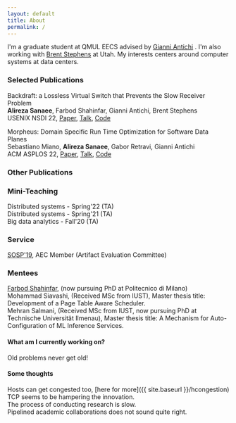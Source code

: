 ```yaml
---
layout: default
title: About
permalink: /
---
```


I'm a graduate student at QMUL EECS advised by [Gianni Antichi](https://gianniantichi.github.io/)
. I'm also working with [Brent Stephens](https://www.cs.utah.edu/~brent/)
 at Utah. My interests centers around computer systems at data centers.

### Selected Publications
Backdraft: a Lossless Virtual Switch that Prevents the Slow Receiver Problem  
**Alireza Sanaee**, Farbod Shahinfar, Gianni Antichi, Brent Stephens  
USENIX NSDI 22, [Paper](https://www.usenix.org/system/files/nsdi22-paper-sanaee.pdf), [Talk](https://youtu.be/ovUH3Yjl37o), [Code](https://youtu.be/ovUH3Yjl37o)  

Morpheus: Domain Specific Run Time Optimization for Software Data Planes  
Sebastiano Miano, **Alireza Sanaee**, Gabor Retravi, Gianni Antichi  
ACM ASPLOS 22, [Paper](https://dl.acm.org/doi/10.1145/3503222.3507769), [Talk](https://youtu.be/PDUVUv39CUQ), [Code](https://github.com/Morpheus-compiler/Morpheus)  

### Other Publications


### Mini-Teaching
Distributed systems - Spring'22 (TA)  
Distributed systems - Spring'21 (TA)  
Big data analytics - Fall'20 (TA)

### Service
[SOSP'19](https://sysartifacts.github.io), AEC Member (Artifact Evaluation Committee)

### Mentees
[Farbod Shahinfar](https://fshahinfar1.github.io/), (now pursuing PhD at Politecnico di Milano)  
Mohammad Siavashi, (Received MSc from IUST), Master thesis title: Development of a Page Table Aware Scheduler.  
Mehran Salmani, (Received MSc from IUST, now pursuing PhD at Technische Universität Ilmenau), Master thesis title: A Mechanism for Auto-Configuration of ML Inference Services.  

#### What am I currently working on?
Old problems never get old!  

#### Some thoughts
Hosts can get congested too, [here for more]({{ site.baseurl }}/hcongestion)  
TCP seems to be hampering the innovation.  
The process of conducting research is slow.  
Pipelined academic collaborations does not sound quite right.
